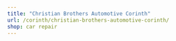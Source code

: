 ```yaml
---
title: "Christian Brothers Automotive Corinth"
url: /corinth/christian-brothers-automotive-corinth/
shop: car repair
---
```


